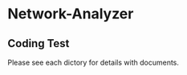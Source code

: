 Network-Analyzer
================

Coding Test
-------

Please see each dictory for details with documents.

